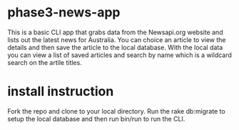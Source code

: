 # phase3-news-app
This is a basic CLI app that grabs data from the Newsapi.org website and lists out the latest news for Australia. You can choice an article to view the details and then save the article
to the local database. With the local data you can view a list of saved articles and search by name which is a wildcard search on the artile titles. 

# install instruction
Fork the repo and clone to your local directory. Run the rake db:migrate to setup the local database and then run bin/run to run the CLI. 

